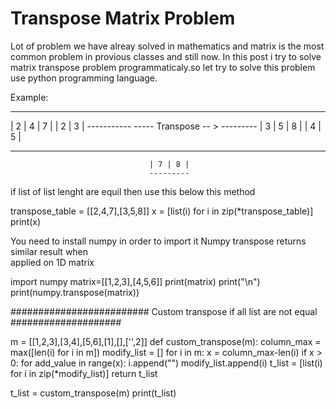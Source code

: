 # Transpose Matrix Problem
Lot of problem we have alreay solved in mathematics and matrix is the most common problem in provious classes and still now. 
In this post i try to solve matrix transpose problem programmaticaly.so let try to solve this problem use python
programming language.

Example:

 -----------                       ---------
| 2 | 4 | 7 |                      | 2 | 3 |
 -----------  ----- Transpose -- > ---------
| 3 | 5 | 8 |					   | 4 | 5 |
 -----------                       ---------
                                   | 7 | 8 |                            
                                   ---------


 if list of list lenght are equil then use this below this method

transpose_table = [[2,4,7],[3,5,8]]
x = [list(i) for i in zip(*transpose_table)]
print(x)


You need to install numpy in order to import it 
Numpy transpose returns similar result when  
applied on 1D matrix

import numpy
matrix=[[1,2,3],[4,5,6]] 
print(matrix) 
print("\n") 
print(numpy.transpose(matrix))


######################### Custom transpose if all list are not equal ####################

m = [[1,2,3],[3,4],[5,6],[1],[],['',2]]
def custom_transpose(m):
	column_max = max([len(i) for i in m])
	modify_list = []
	for i in m:
		x = column_max-len(i)
		if x > 0:
			for add_value in range(x):
				i.append("")
		modify_list.append(i)
	t_list = [list(i) for i in zip(*modify_list)]
	return t_list

t_list = custom_transpose(m)
print(t_list)

